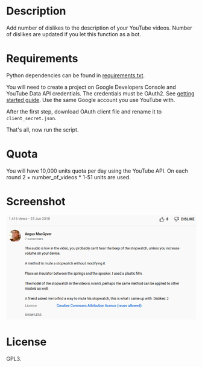 # Description

Add number of dislikes to the description of your YouTube videos. Number of
dislikes are updated if you let this function as a bot.

# Requirements

Python dependencies can be found in [requirements.txt](requirements.txt).

You will need to create a project on Google Developers Console and YouTube Data
API credentials. The credentials must be OAuth2. See [getting started guide](https://developers.google.com/youtube/v3/getting-started).
Use the same Google account you use YouTube with.

After the first step, download OAuth client file and rename it to `client_secret.json`.

That's all, now run the script.

# Quota

You will have 10,000 units quota per day using the YouTube API. On each round
2 + number_of_videos * 1-51 units are used.

# Screenshot

![demo screenshot](dislikes_demo.png)

# License

GPL3.
